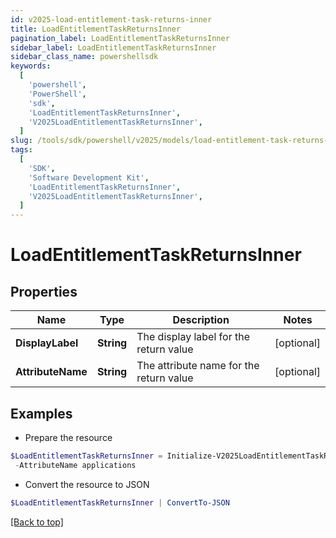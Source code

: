 ```yaml
---
id: v2025-load-entitlement-task-returns-inner
title: LoadEntitlementTaskReturnsInner
pagination_label: LoadEntitlementTaskReturnsInner
sidebar_label: LoadEntitlementTaskReturnsInner
sidebar_class_name: powershellsdk
keywords:
  [
    'powershell',
    'PowerShell',
    'sdk',
    'LoadEntitlementTaskReturnsInner',
    'V2025LoadEntitlementTaskReturnsInner',
  ]
slug: /tools/sdk/powershell/v2025/models/load-entitlement-task-returns-inner
tags:
  [
    'SDK',
    'Software Development Kit',
    'LoadEntitlementTaskReturnsInner',
    'V2025LoadEntitlementTaskReturnsInner',
  ]
---
```


# LoadEntitlementTaskReturnsInner

## Properties

| Name | Type | Description | Notes |
| --- | --- | --- | --- |
| **DisplayLabel** | **String** | The display label for the return value | [optional] |
| **AttributeName** | **String** | The attribute name for the return value | [optional] |

## Examples

- Prepare the resource

```powershell
$LoadEntitlementTaskReturnsInner = Initialize-V2025LoadEntitlementTaskReturnsInner  -DisplayLabel TASK_OUT_ACCOUNT_GROUP_AGGREGATION_APPLICATIONS `
 -AttributeName applications
```

- Convert the resource to JSON

```powershell
$LoadEntitlementTaskReturnsInner | ConvertTo-JSON
```

[[Back to top]](#)
